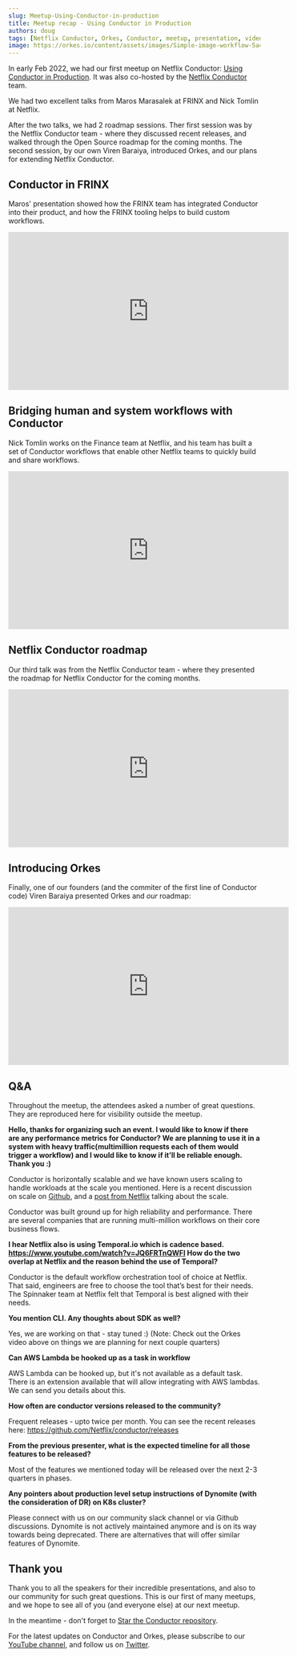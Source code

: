 ```yaml
---
slug: Meetup-Using-Conductor-in-production
title: Meetup recap - Using Conductor in Production  
authors: doug
tags: [Netflix Conductor, Orkes, Conductor, meetup, presentation, video,2022]
image: https://orkes.io/content/assets/images/Simple-image-workflow-5a4043a8cc44c7d8bdef5f2456fb4105.png
---
```


In early Feb 2022, we had our first meetup on Netflix Conductor: [Using Conductor in Production](https://www.meetup.com/san-francisco-microservices-orchestration-meetup-group/events/283657274/). It was also co-hosted by the [Netflix Conductor](https://www.meetup.com/Netflix-Open-Source-Platform/events/283685727/) team.

We had two excellent talks from Maros Marasalek at FRINX and Nick Tomlin at Netflix.  

After the two talks, we had 2 roadmap sessions.  Ther first session was by the Netflix Conductor team - where they discussed recent releases, and walked through the Open Source roadmap for the coming months.  The second session, by our own Viren Baraiya, introduced Orkes, and our plans for extending Netflix Conductor.


## Conductor in FRINX

Maros' presentation showed how the FRINX team has integrated Conductor into their product, and how the FRINX tooling helps to build custom workflows.

<iframe width="560" height="315" src="https://www.youtube.com/embed/noVJ1owfTR0" title="YouTube video player" frameborder="0" allow="accelerometer; autoplay; clipboard-write; encrypted-media; gyroscope; picture-in-picture" allowfullscreen></iframe>

## Bridging human and system workflows with Conductor

Nick Tomlin works on the Finance team at Netflix, and his team has built a set of Conductor workflows that enable other Netflix teams to quickly build and share workflows.

<iframe width="560" height="315" src="https://www.youtube.com/embed/xsmd5eyEVNE" title="YouTube video player" frameborder="0" allow="accelerometer; autoplay; clipboard-write; encrypted-media; gyroscope; picture-in-picture" allowfullscreen></iframe>

## Netflix Conductor roadmap

Our third talk was from the Netflix Conductor team - where they presented the roadmap for Netflix Conductor for the coming months.  

<iframe width="560" height="315" src="https://www.youtube.com/embed/du7mls9XMUE" title="YouTube video player" frameborder="0" allow="accelerometer; autoplay; clipboard-write; encrypted-media; gyroscope; picture-in-picture" allowfullscreen></iframe>

## Introducing Orkes

Finally, one of our founders (and the commiter of the first line of Conductor code) Viren Baraiya presented Orkes and *our* roadmap:

<iframe width="560" height="315" src="https://www.youtube.com/embed/MnC25X0jtYE" title="YouTube video player" frameborder="0" allow="accelerometer; autoplay; clipboard-write; encrypted-media; gyroscope; picture-in-picture" allowfullscreen></iframe>

## Q&A

Throughout the meetup, the attendees asked a number of great questions. They are reproduced here for visibility outside the meetup.

**Hello, thanks for organizing such an event. I would like to know if there are any performance metrics for Conductor? We are planning to use it in a system with heavy traffic(multimillion requests each of them would trigger a workflow) and I would like to know if it’ll be reliable enough. Thank you :)**

Conductor is horizontally scalable and we have known users scaling to handle workloads at the scale you mentioned.  Here is a recent discussion on scale on [Github](https://github.com/Netflix/conductor/discussions/2299), and a [post from Netflix](https://netflixtechblog.com/evolution-of-netflix-conductor-16600be36bca) talking about the scale.

Conductor was built ground up for high reliability and performance. There are several companies that are running multi-million workflows on their core business flows.

**I hear Netflix also is using Temporal.io which is cadence based. https://www.youtube.com/watch?v=JQ6FRTnQWFI How do the two overlap at Netflix and the reason behind the use of Temporal?**

Conductor is the default workflow orchestration tool of choice at Netflix. That said, engineers are free to choose the tool that’s best for their needs. The Spinnaker team at Netflix felt that Temporal is best aligned with their needs.

**You mention CLI. Any thoughts about SDK as well?**

Yes, we are working on that - stay tuned :) (Note: Check out the Orkes video above on things we are planning for next couple quarters)

**Can AWS Lambda be hooked up as a task in workflow**

AWS Lambda can be hooked up, but it's not available as a default task. There is an extension available that will allow integrating with  AWS lambdas. We can send you details about this.

**How often are conductor versions released to the community?**

Frequent releases - upto twice per month. You can see the recent releases here: https://github.com/Netflix/conductor/releases

**From the previous presenter, what is the expected timeline for all those features to be released?**

Most of the features we mentioned today will be released over the next 2-3 quarters in phases.

**Any pointers about production level setup instructions of Dynomite (with the consideration of DR) on K8s cluster?**

Please connect with us on our community slack channel or via Github discussions. Dynomite is not actively maintained anymore and is on its way towards being deprecated. There are alternatives that will offer similar features of Dynomite.

## Thank you

Thank you to all the speakers for their incredible presentations, and also to our community for such great questions. This is our first of many meetups, and we hope to see all of you (and everyone else) at our next meetup.

In the meantime - don't forget to [Star the Conductor repository](https://github.com/Netflix/conductor/).

For the latest updates on Conductor and Orkes, please subscribe to our [YouTube channel](https://www.youtube.com/channel/UCI7sk4DD6F6r9CWg9gHRlVg), and follow us on [Twitter](https://twitter.com/orkesio).
